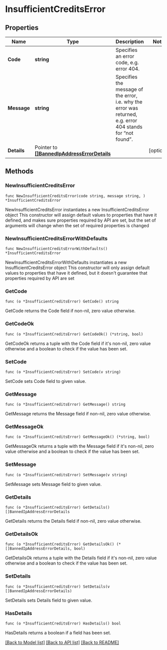 # InsufficientCreditsError

## Properties

Name | Type | Description | Notes
------------ | ------------- | ------------- | -------------
**Code** | **string** | Specifies an error code, e.g. error 404. | 
**Message** | **string** | Specifies the message of the error, i.e. why the error was returned, e.g. error 404 stands for “not found”. | 
**Details** | Pointer to [**[]BannedIpAddressErrorDetails**](BannedIpAddressErrorDetails.md) |  | [optional] 

## Methods

### NewInsufficientCreditsError

`func NewInsufficientCreditsError(code string, message string, ) *InsufficientCreditsError`

NewInsufficientCreditsError instantiates a new InsufficientCreditsError object
This constructor will assign default values to properties that have it defined,
and makes sure properties required by API are set, but the set of arguments
will change when the set of required properties is changed

### NewInsufficientCreditsErrorWithDefaults

`func NewInsufficientCreditsErrorWithDefaults() *InsufficientCreditsError`

NewInsufficientCreditsErrorWithDefaults instantiates a new InsufficientCreditsError object
This constructor will only assign default values to properties that have it defined,
but it doesn't guarantee that properties required by API are set

### GetCode

`func (o *InsufficientCreditsError) GetCode() string`

GetCode returns the Code field if non-nil, zero value otherwise.

### GetCodeOk

`func (o *InsufficientCreditsError) GetCodeOk() (*string, bool)`

GetCodeOk returns a tuple with the Code field if it's non-nil, zero value otherwise
and a boolean to check if the value has been set.

### SetCode

`func (o *InsufficientCreditsError) SetCode(v string)`

SetCode sets Code field to given value.


### GetMessage

`func (o *InsufficientCreditsError) GetMessage() string`

GetMessage returns the Message field if non-nil, zero value otherwise.

### GetMessageOk

`func (o *InsufficientCreditsError) GetMessageOk() (*string, bool)`

GetMessageOk returns a tuple with the Message field if it's non-nil, zero value otherwise
and a boolean to check if the value has been set.

### SetMessage

`func (o *InsufficientCreditsError) SetMessage(v string)`

SetMessage sets Message field to given value.


### GetDetails

`func (o *InsufficientCreditsError) GetDetails() []BannedIpAddressErrorDetails`

GetDetails returns the Details field if non-nil, zero value otherwise.

### GetDetailsOk

`func (o *InsufficientCreditsError) GetDetailsOk() (*[]BannedIpAddressErrorDetails, bool)`

GetDetailsOk returns a tuple with the Details field if it's non-nil, zero value otherwise
and a boolean to check if the value has been set.

### SetDetails

`func (o *InsufficientCreditsError) SetDetails(v []BannedIpAddressErrorDetails)`

SetDetails sets Details field to given value.

### HasDetails

`func (o *InsufficientCreditsError) HasDetails() bool`

HasDetails returns a boolean if a field has been set.


[[Back to Model list]](../README.md#documentation-for-models) [[Back to API list]](../README.md#documentation-for-api-endpoints) [[Back to README]](../README.md)


